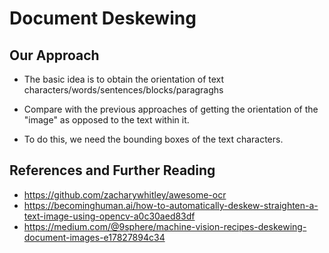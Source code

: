 # Document Deskewing

## Our Approach

- The basic idea is to obtain the orientation of text characters/words/sentences/blocks/paragraghs

- Compare with the previous approaches of getting the orientation of the "image" as opposed to the text within it.

- To do this, we need the bounding boxes of the text characters.

## References and Further Reading

- https://github.com/zacharywhitley/awesome-ocr
- https://becominghuman.ai/how-to-automatically-deskew-straighten-a-text-image-using-opencv-a0c30aed83df
- https://medium.com/@9sphere/machine-vision-recipes-deskewing-document-images-e17827894c34

